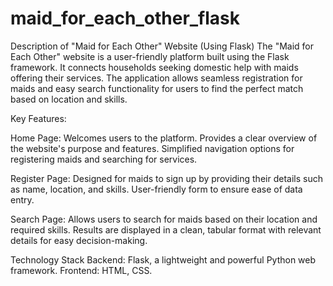 # maid_for_each_other_flask
Description of "Maid for Each Other" Website (Using Flask)
The "Maid for Each Other" website is a user-friendly platform built using the Flask framework. It connects households seeking domestic help with maids offering their services. The application allows seamless registration for maids and easy search functionality for users to find the perfect match based on location and skills.

Key Features:

Home Page:
Welcomes users to the platform.
Provides a clear overview of the website's purpose and features.
Simplified navigation options for registering maids and searching for services.

Register Page:
Designed for maids to sign up by providing their details such as name, location, and skills.
User-friendly form to ensure ease of data entry.

Search Page:
Allows users to search for maids based on their location and required skills.
Results are displayed in a clean, tabular format with relevant details for easy decision-making.

Technology Stack
Backend: Flask, a lightweight and powerful Python web framework.
Frontend: HTML, CSS.

